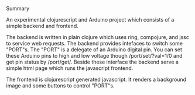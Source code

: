 Summary

An experimental clojurescript and Arduino project which consists of a simple backend and frontend.

The backend is written in plain clojure which uses ring, compojure, and jssc to service web requests. The backend provides intefaces to switch some "PORT"s. The "PORT" is a delegate of an Arduino digital pin. You can set these Arduino pins to high and low voltage though /port/set/<index>?val=1/0 and get pin status by /port/get/<index>. Beside these interface the backend serve a simple html page which runs the javascript frontend.

The frontend is clojurescript generated javascript. It renders a background image and some buttons to control "PORT"s.
